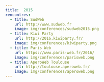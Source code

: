 ```yaml
---
title:  2015
rencontres:
  - title: SudWeb
    url: http://www.sudweb.fr
    image: img/conferences/sudweb2015.png
  - title: Kiwi Party
    url: http://2016.kiwiparty.fr/
    image: img/conferences/kiwiparty.png
  - title: Paris Web
    url: https://www.paris-web.fr/2016/
    image: img/conferences/parisweb.png
  - title: AperoWeb Toulouse
    url: http://toulouse.aperoweb.fr/
    image: img/conferences/aperoweb.png
---
```


